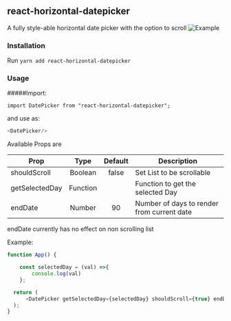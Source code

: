 ## react-horizontal-datepicker
A fully style-able horizontal date picker with the option to scroll
![Example](https://i.imgur.com/oe3WEGF.jpg)

### Installation

Run `yarn add react-horizontal-datepicker`

### Usage

#####Import:

`import DatePicker from "react-horizontal-datepicker";`

and use as:

```javascript
<DatePicker/>
```

Available Props are

| Prop          | Type    | Default  | Description |
| ------------- |:-------:| :-------:| ----------- |
| shouldScroll  | Boolean | false    | Set List to be scrollable |
| getSelectedDay| Function|          | Function to get the selected Day |
| endDate       | Number  |   90     | Number of days to render from current date   |

endDate currently has no effect on non scrolling list

Example:

```javascript
function App() {

    const selectedDay = (val) =>{
        console.log(val)
    };

  return (
      <DatePicker getSelectedDay={selectedDay} shouldScroll={true} endDate={100}/>
  );
}
```

